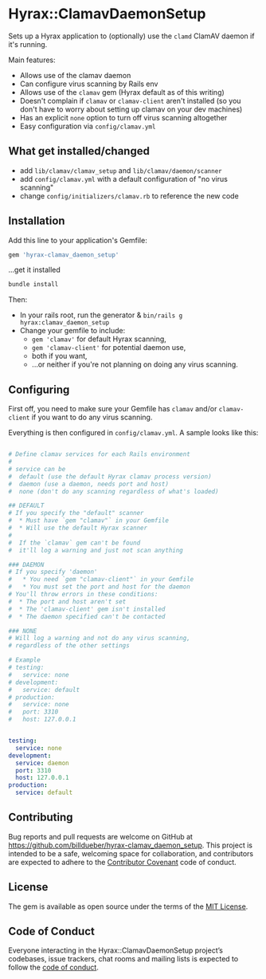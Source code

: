 # Hyrax::ClamavDaemonSetup

Sets up a Hyrax application to (optionally) use the `clamd` ClamAV daemon
if it's running.

Main features:

* Allows use of the clamav daemon
* Can configure virus scanning by Rails env
* Allows use of the `clamav` gem (Hyrax default as of this writing)
* Doesn't complain if `clamav` or `clamav-client` aren't installed (so
  you don't have to worry about setting up clamav on your dev machines)
* Has an explicit `none` option to turn off virus scanning altogether
* Easy configuration via `config/clamav.yml`

## What get installed/changed

* add `lib/clamav/clamav_setup` and `lib/clamav/daemon/scanner`
* add `config/clamav.yml` with a default configuration of "no virus scanning"
* change `config/initializers/clamav.rb` to reference the new code

## Installation

Add this line to your application's Gemfile:

```sh
gem 'hyrax-clamav_daemon_setup'
```


...get it installed

```sh
bundle install
```

Then:

* In your rails root, run the generator
  & `bin/rails g hyrax:clamav_daemon_setup`
* Change your gemfile to include:
  * `gem 'clamav'` for default  Hyrax scanning,
  * `gem 'clamav-client'` for potential daemon use, 
  * both if you want, 
  * ...or neither if you're not planning on doing any virus scanning.

## Configuring

First off, you need to make sure your Gemfile has `clamav` and/or `clamav-client`
if you want to do any virus scanning.

Everything is then configured in `config/clamav.yml`. A sample looks like this:

```yaml

# Define clamav services for each Rails environment
#
# service can be
#  default (use the default Hyrax clamav process version)
#  daemon (use a daemon, needs port and host)
#  none (don't do any scanning regardless of what's loaded)

## DEFAULT
# If you specify the "default" scanner
#  * Must have `gem "clamav"` in your Gemfile
#  * Will use the default Hyrax scanner
#
#  If the `clamav` gem can't be found
#  it'll log a warning and just not scan anything

### DAEMON
# If you specify 'daemon'
#   * You need `gem "clamav-client"` in your Gemfile
#   * You must set the port and host for the daemon
# You'll throw errors in these conditions:
#  * The port and host aren't set
#  * The 'clamav-client' gem isn't installed
#  * The daemon specified can't be contacted

### NONE
# Will log a warning and not do any virus scanning,
# regardless of the other settings

# Example
# testing:
#   service: none
# development:
#   service: default
# production:
#   service: none
#   port: 3310
#   host: 127.0.0.1


testing:
  service: none
development:
  service: daemon
  port: 3310
  host: 127.0.0.1
production:
  service: default


```


## Contributing

Bug reports and pull requests are welcome on GitHub at https://github.com/billdueber/hyrax-clamav_daemon_setup. This project is intended to be a safe, welcoming space for collaboration, and contributors are expected to adhere to the [Contributor Covenant](http://contributor-covenant.org) code of conduct.

## License

The gem is available as open source under the terms of the [MIT License](http://opensource.org/licenses/MIT).

## Code of Conduct

Everyone interacting in the Hyrax::ClamavDaemonSetup project’s codebases, issue trackers, chat rooms and mailing lists is expected to follow the [code of conduct](https://github.com/billdueber/hyrax-clamav_daemon_setup/blob/master/CODE_OF_CONDUCT.md).
